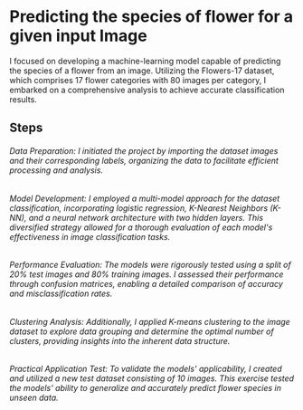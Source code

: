 # Predicting the species of flower for a given input Image

I focused on developing a machine-learning model capable of predicting the species of a flower from an image. Utilizing the Flowers-17 dataset, which comprises 17 flower categories with 80 images per category, I embarked on a comprehensive analysis to achieve accurate classification results.

## Steps

###### Data Preparation: I initiated the project by importing the dataset images and their corresponding labels, organizing the data to facilitate efficient processing and analysis.

###### Model Development: I employed a multi-model approach for the dataset classification, incorporating logistic regression, K-Nearest Neighbors (K-NN), and a neural network architecture with two hidden layers. This diversified strategy allowed for a thorough evaluation of each model's effectiveness in image classification tasks.

###### Performance Evaluation: The models were rigorously tested using a split of 20% test images and 80% training images. I assessed their performance through confusion matrices, enabling a detailed comparison of accuracy and misclassification rates.

###### Clustering Analysis: Additionally, I applied K-means clustering to the image dataset to explore data grouping and determine the optimal number of clusters, providing insights into the inherent data structure.

###### Practical Application Test: To validate the models' applicability, I created and utilized a new test dataset consisting of 10 images. This exercise tested the models' ability to generalize and accurately predict flower species in unseen data.
